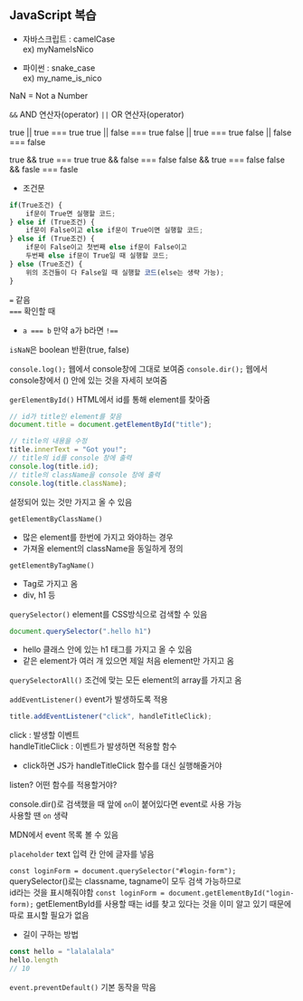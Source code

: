 JavaScript 복습
-------------------------

- 자바스크립트 : camelCase  
ex) myNameIsNico  

- 파이썬 : snake_case  
ex) my_name_is_nico

NaN = Not a Number

`&&` AND 연산자(operator)
`||` OR 연산자(operator)


true || true === true
true || false === true
false || true === true
false || false === false

true && true === true
true && false === false
false && true === false
false && fasle === fasle



- 조건문
```javascript
if(True조건) {
    if문이 True면 실행할 코드;
} else if (True조건) {
    if문이 False이고 else if문이 True이면 실행할 코드;
} else if (True조건) {
    if문이 False이고 첫번째 else if문이 False이고 
    두번째 else if문이 True일 때 실행할 코드;
} else (True조건) {
    위의 조건들이 다 False일 때 실행할 코드(else는 생략 가능);
}
```
`=` 같음  
`===` 확인할 때
- `a === b` 만약 a가 b라면
`!==`

`isNaN`은 boolean 반환(true, false)


`console.log();` 웹에서 console창에 그대로 보여줌
`console.dir();` 웹에서 console창에서 () 안에 있는 것을 자세히 보여줌


`gerElementById()` HTML에서 id를 통해 element를 찾아줌
```javascript
// id가 title인 element를 찾음
document.title = document.getElementById("title");

// title의 내용을 수정
title.innerText = "Got you!";
// title의 id를 console 창에 출력
console.log(title.id);
// title의 className을 console 창에 출력
console.log(title.className);
```
설정되어 있는 것만 가지고 올 수 있음


`getElementByClassName()` 
- 많은 element를 한번에 가지고 와야하는 경우
- 가져올 element의 className을 동일하게 정의

`getElementByTagName()` 
- Tag로 가지고 옴
- div, h1 등

`querySelector()` element를 CSS방식으로 검색할 수 있음
```javascript
document.querySelector(".hello h1")
```
- hello 클래스 안에 있는 h1 태그를 가지고 올 수 있음
- 같은 element가 여러 개 있으면 제일 처음 element만 가지고 옴

`querySelectorAll()` 조건에 맞는 모든 element의 array를 가지고 옴

`addEventListener()` event가 발생하도록 적용

```javascript
title.addEventListener("click", handleTitleClick);
```
click : 발생할 이벤트  
handleTitleClick : 이벤트가 발생하면 적용할 함수
- click하면 JS가 handleTitleClick 함수를 대신 실행해줄거야

listen? 어떤 함수를 적용할거야?

console.dir()로 검색했을 때 앞에 `on`이 붙어있다면 event로 사용 가능  
사용할 땐 `on` 생략

MDN에서 event 목록 볼 수 있음


`placeholder` text 입력 칸 안에 글자를 넣음

`const loginForm = document.querySelector("#login-form");`
querySelector()로는 classname, tagname이 모두 검색 가능하므로  
id라는 것을 표시해줘야함
`const loginForm = document.getElementById("login-form);`
getElementById를 사용할 때는 id를 찾고 있다는 것을 이미 알고 있기 때문에  
따로 표시할 필요가 없음

- 길이 구하는 방법
```javascript
const hello = "lalalalala"
hello.length
// 10
```

`event.preventDefault()` 기본 동작을 막음